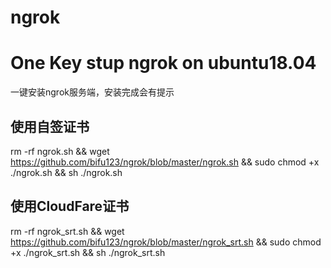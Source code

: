 # ngrok
# One Key stup ngrok on ubuntu18.04
一键安装ngrok服务端，安装完成会有提示<br>
## 使用自签证书
rm -rf ngrok.sh && wget https://github.com/bifu123/ngrok/blob/master/ngrok.sh && sudo chmod +x ./ngrok.sh && sh ./ngrok.sh<br>
## 使用CloudFare证书
rm -rf ngrok_srt.sh && wget https://github.com/bifu123/ngrok/blob/master/ngrok_srt.sh && sudo chmod +x ./ngrok_srt.sh && sh ./ngrok_srt.sh<br>
